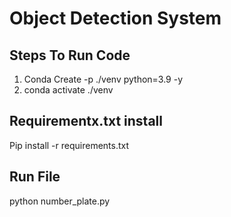 # Object Detection System  
## Steps To Run Code
1. Conda Create -p ./venv python=3.9 -y
2. conda activate ./venv

## Requirementx.txt install
Pip install -r requirements.txt

## Run File
python number_plate.py
